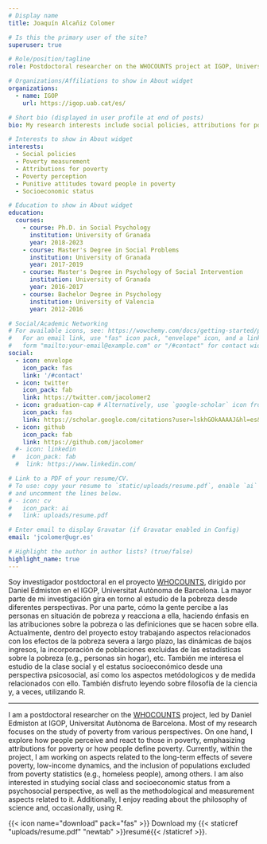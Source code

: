 ```yaml
---
# Display name
title: Joaquín Alcañiz Colomer

# Is this the primary user of the site?
superuser: true

# Role/position/tagline
role: Postdoctoral researcher on the WHOCOUNTS project at IGOP, Universitat Autònoma de Barcelona.

# Organizations/Affiliations to show in About widget
organizations:
  - name: IGOP
    url: https://igop.uab.cat/es/

# Short bio (displayed in user profile at end of posts)
bio: My research interests include social policies, attributions for poverty, punitive attitudes...

# Interests to show in About widget
interests:
  - Social policies
  - Poverty measurement
  - Attributions for poverty
  - Poverty perception
  - Punitive attitudes toward people in poverty
  - Socioeconomic status

# Education to show in About widget
education:
  courses:
    - course: Ph.D. in Social Psychology
      institution: University of Granada
      year: 2018-2023
    - course: Master's Degree in Social Problems
      institution: University of Granada
      year: 2017-2019
    - course: Master's Degree in Psychology of Social Intervention 
      institution: University of Granada
      year: 2016-2017
    - course: Bachelor Degree in Psychology
      institution: University of Valencia
      year: 2012-2016

# Social/Academic Networking
# For available icons, see: https://wowchemy.com/docs/getting-started/page-builder/#icons
#   For an email link, use "fas" icon pack, "envelope" icon, and a link in the
#   form "mailto:your-email@example.com" or "/#contact" for contact widget.
social:
  - icon: envelope
    icon_pack: fas
    link: '/#contact'
  - icon: twitter
    icon_pack: fab
    link: https://twitter.com/jacolomer2
  - icon: graduation-cap # Alternatively, use `google-scholar` icon from `ai` icon pack
    icon_pack: fas
    link: https://scholar.google.com/citations?user=lskhGOkAAAAJ&hl=es&oi=ao
  - icon: github
    icon_pack: fab
    link: https://github.com/jacolomer
  #- icon: linkedin
 #   icon_pack: fab
  #  link: https://www.linkedin.com/

# Link to a PDF of your resume/CV.
# To use: copy your resume to `static/uploads/resume.pdf`, enable `ai` icons in `params.toml`,
# and uncomment the lines below.
# - icon: cv
#   icon_pack: ai
#   link: uploads/resume.pdf

# Enter email to display Gravatar (if Gravatar enabled in Config)
email: 'jcolomer@ugr.es'

# Highlight the author in author lists? (true/false)
highlight_name: true
---
```




Soy investigador postdoctoral en el proyecto [WHOCOUNTS](https://cordis.europa.eu/project/id/101077363), dirigido por Daniel Edmiston en el IGOP, Universitat Autònoma de Barcelona. La mayor parte de mi investigación gira en torno al estudio de la pobreza desde diferentes perspectivas. Por una parte, cómo la gente percibe a las personas en situación de pobreza y reacciona a ella, haciendo énfasis en las atribuciones sobre la pobreza o las definiciones que se hacen sobre ella. Actualmente, dentro del proyecto estoy trabajando aspectos relacionados con los efectos de la pobreza severa a largo plazo, las dinámicas de bajos ingresos, la incorporación de poblaciones excluidas de las estadísticas sobre la pobreza (e.g., personas sin hogar), etc. También me interesa el estudio de la clase social y el estatus socioeconómico desde una perspectiva psicosocial, así como los aspectos metódologicos y de medida relacionados con ello. También disfruto leyendo sobre filosofía de la ciencia y, a veces, utilizando R. 

---

I am a postdoctoral researcher on the [WHOCOUNTS](https://cordis.europa.eu/project/id/101077363) project, led by Daniel Edmiston at IGOP, Universitat Autònoma de Barcelona. Most of my research focuses on the study of poverty from various perspectives. On one hand, I explore how people perceive and react to those in poverty, emphasizing attributions for poverty or how people define poverty. Currently, within the project, I am working on aspects related to the long-term effects of severe poverty, low-income dynamics, and the inclusion of populations excluded from poverty statistics (e.g., homeless people), among others. I am also interested in studying social class and socioeconomic status from a psychosocial perspective, as well as the methodological and measurement aspects related to it. Additionally, I enjoy reading about the philosophy of science and, occasionally, using R.



{{< icon name="download" pack="fas" >}} Download my {{< staticref "uploads/resume.pdf" "newtab" >}}resumé{{< /staticref >}}.
